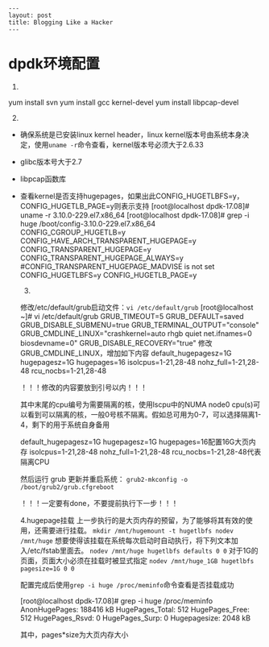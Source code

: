 ```text
---
layout: post
title: Blogging Like a Hacker
---
```
# dpdk环境配置


1.

yum install svn
yum install gcc kernel-devel
yum install libpcap-devel

2.

- 确保系统是已安装linux kernel header，linux kernel版本号由系统本身决定，使用`uname -r`命令查看，kernel版本号必须大于2.6.33

- glibc版本号大于2.7

- libpcap函数库

- 查看kernel是否支持hugepages，如果出此CONFIG_HUGETLBFS=y，CONFIG_HUGETLB_PAGE=y则表示支持
  [root@localhost dpdk-17.08]# uname -r 
  3.10.0-229.el7.x86_64
  [root@localhost dpdk-17.08]# grep -i huge /boot/config-3.10.0-229.el7.x86_64 
  CONFIG_CGROUP_HUGETLB=y
  CONFIG_HAVE_ARCH_TRANSPARENT_HUGEPAGE=y
  CONFIG_TRANSPARENT_HUGEPAGE=y
  CONFIG_TRANSPARENT_HUGEPAGE_ALWAYS=y
  \#CONFIG_TRANSPARENT_HUGEPAGE_MADVISE is not set
  CONFIG_HUGETLBFS=y
  CONFIG_HUGETLB_PAGE=y

  3.

  修改/etc/default/grub启动文件：`vi /etc/default/grub` 
  [root@localhost ~]# vi /etc/default/grub 
  GRUB_TIMEOUT=5
  GRUB_DEFAULT=saved
  GRUB_DISABLE_SUBMENU=true
  GRUB_TERMINAL_OUTPUT="console" 
  GRUB_CMDLINE_LINUX="crashkernel=auto rhgb quiet net.ifnames=0 biosdevname=0" 
  GRUB_DISABLE_RECOVERY="true" 
  修改GRUB_CMDLINE_LINUX，增加如下内容
  default_hugepagesz=1G hugepagesz=1G hugepages=16 isolcpus=1-21,28-48 nohz_full=1-21,28-48 rcu_nocbs=1-21,28-48

  ！！！修改的内容要放到引号以内！！！

  其中末尾的cpu编号为需要隔离的核，使用lscpu中的NUMA node0 cpu(s)可以看到可以隔离的核，一般0号核不隔离。假如总可用为0-7，可以选择隔离1-4，剩下的用于系统自身备用

  default_hugepagesz=1G hugepagesz=1G hugepages=16配置16G大页内存
  isolcpus=1-21,28-48 nohz_full=1-21,28-48 rcu_nocbs=1-21,28-48代表隔离CPU

  然后运行 grub 更新并重启系统：
  `grub2-mkconfig -o /boot/grub2/grub.cfgreboot`

  ！！！一定要有done，不要提前执行下一步！！！

  4.hugepage挂载
  上一步执行的是大页内存的预留，为了能够将其有效的使用，还需要进行挂载。
  `mkdir /mnt/hugemount -t hugetlbfs nodev /mnt/huge`
  想要使得该挂载在系统每次启动时自动执行，将下列文本加入/etc/fstab里面去。
  `nodev /mnt/huge hugetlbfs defaults 0 0`
  对于1G的页面，页面大小必须在挂载时被显式指定
  `nodev /mnt/huge_1GB hugetlbfs pagesize=1G 0 0`

  配置完成后使用`grep -i huge /proc/meminfo`命令查看是否挂载成功

  [root@localhost dpdk-17.08]# grep -i huge /proc/meminfo
  AnonHugePages: 188416 kB
  HugePages_Total: 512
  HugePages_Free: 512
  HugePages_Rsvd: 0
  HugePages_Surp: 0
  Hugepagesize: 2048 kB

  其中，pages*size为大页内存大小

